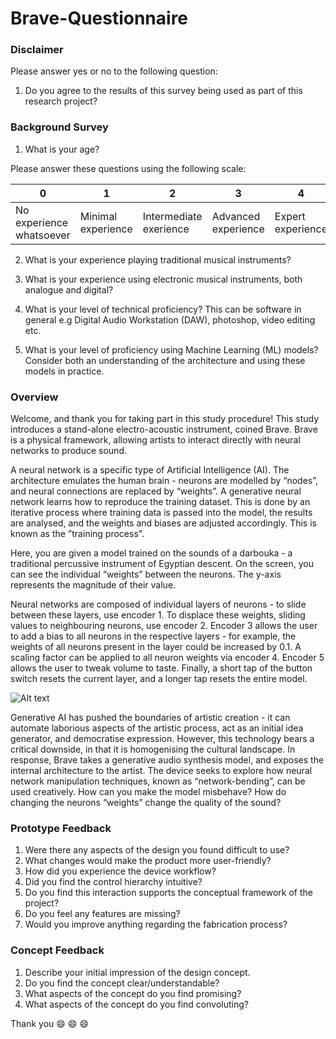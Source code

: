 # Brave-Questionnaire

### Disclaimer

Please answer yes or no to the following question:

1. Do you agree to the results of this survey being used as part of this research project?

### Background Survey

1. What is your age?

Please answer these questions using the following scale:

| 0                         | 1                     | 2                             | 3                          | 4                        |
| --------                  | -------               |--------                       | -------                    | -------                  |
| No experience whatsoever  | Minimal experience    | Intermediate exerience        | Advanced experience        | Expert experience        |

2. What is your experience playing traditional musical instruments?

3. What is your experience using electronic musical instruments, both analogue and digital?

4. What is your level of technical proficiency? This can be software in general e.g Digital Audio Workstation (DAW), photoshop, video editing etc.

5. What is your level of proficiency using Machine Learning (ML) models? Consider both an understanding of the architecture and using these models in practice.

### Overview

Welcome, and thank you for taking part in this study procedure! This study introduces a stand-alone electro-acoustic instrument, coined Brave. Brave is a physical framework, allowing artists to interact directly with neural networks to produce sound.

A neural network is a specific type of Artificial Intelligence (AI). The architecture emulates the human brain - neurons are modelled by “nodes”, and neural connections are replaced by “weights”. A generative neural network learns how to reproduce the training dataset. This is done by an iterative process where training data is passed into the model, the results are analysed, and the weights and biases are adjusted accordingly. This is known as the ”training process".

Here, you are given a model trained on the sounds of a darbouka - a traditional percussive instrument of  Egyptian descent. On the screen, you can see the individual “weights” between the neurons. The y-axis represents the magnitude of their value.

Neural networks are composed of individual layers of neurons - to slide between these layers, use encoder 1. To displace these weights, sliding values to neighbouring neurons, use encoder 2. Encoder 3 allows the user to add a bias to all neurons in the respective layers - for example, the weights of all neurons present in the layer could be increased by 0.1. A scaling factor can be applied to all neuron weights via encoder 4. Encoder 5 allows the user to tweak volume to taste. Finally, a short tap of the button switch resets the current layer, and a longer tap resets the entire model.

![Alt text](labelledProto.png)

Generative AI has pushed the boundaries of artistic creation - it can automate laborious aspects of the artistic process, act as an initial idea generator, and democratise expression. However, this technology bears a critical downside, in that it is homogenising the cultural landscape. In response,  Brave takes a generative audio synthesis model, and exposes the internal architecture to the artist. The device seeks to explore how neural network manipulation techniques, known as “network-bending”, can be used creatively. How can you make the model misbehave? How do changing the neurons “weights” change the quality of the sound?

### Prototype Feedback

1. Were there any aspects of the design you found difficult to use?
2. What changes would make the product more user-friendly?
3. How did you experience the device workflow?
4. Did you find the control hierarchy intuitive?
5. Do you find this interaction supports the conceptual framework of the project?
6. Do you feel any features are missing?
6. Would you improve anything regarding the fabrication process?

### Concept Feedback

1. Describe your initial impression of the design concept.
2. Do you find the concept clear/understandable?
3. What aspects of the concept do you find promising?
4. What aspects of the concept do you find convoluting?

Thank you :smile: :smile: :smile:   